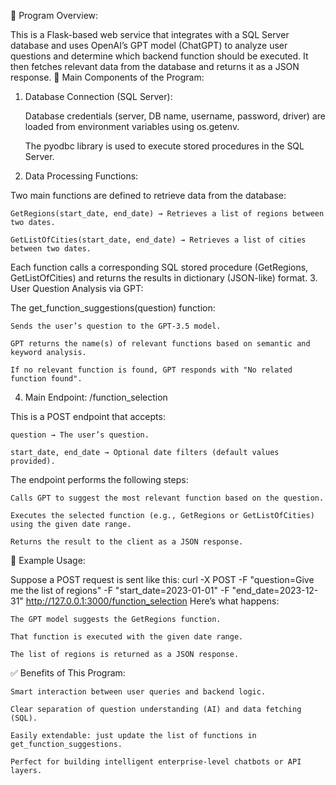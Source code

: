 🧠 Program Overview:

This is a Flask-based web service that integrates with a SQL Server database and uses OpenAI’s GPT model (ChatGPT) to analyze user questions and determine which backend function should be executed. It then fetches relevant data from the database and returns it as a JSON response.
🧩 Main Components of the Program:
1. Database Connection (SQL Server):

    Database credentials (server, DB name, username, password, driver) are loaded from environment variables using os.getenv.

    The pyodbc library is used to execute stored procedures in the SQL Server.

2. Data Processing Functions:

Two main functions are defined to retrieve data from the database:

    GetRegions(start_date, end_date) → Retrieves a list of regions between two dates.

    GetListOfCities(start_date, end_date) → Retrieves a list of cities between two dates.

Each function calls a corresponding SQL stored procedure (GetRegions, GetListOfCities) and returns the results in dictionary (JSON-like) format.
3. User Question Analysis via GPT:

The get_function_suggestions(question) function:

    Sends the user’s question to the GPT-3.5 model.

    GPT returns the name(s) of relevant functions based on semantic and keyword analysis.

    If no relevant function is found, GPT responds with "No related function found".

4. Main Endpoint: /function_selection

This is a POST endpoint that accepts:

    question → The user’s question.

    start_date, end_date → Optional date filters (default values provided).

The endpoint performs the following steps:

    Calls GPT to suggest the most relevant function based on the question.

    Executes the selected function (e.g., GetRegions or GetListOfCities) using the given date range.

    Returns the result to the client as a JSON response.

🧪 Example Usage:

Suppose a POST request is sent like this:
curl -X POST -F "question=Give me the list of regions" -F "start_date=2023-01-01" -F "end_date=2023-12-31" http://127.0.0.1:3000/function_selection
Here’s what happens:

    The GPT model suggests the GetRegions function.

    That function is executed with the given date range.

    The list of regions is returned as a JSON response.

✅ Benefits of This Program:

    Smart interaction between user queries and backend logic.

    Clear separation of question understanding (AI) and data fetching (SQL).

    Easily extendable: just update the list of functions in get_function_suggestions.

    Perfect for building intelligent enterprise-level chatbots or API layers.
